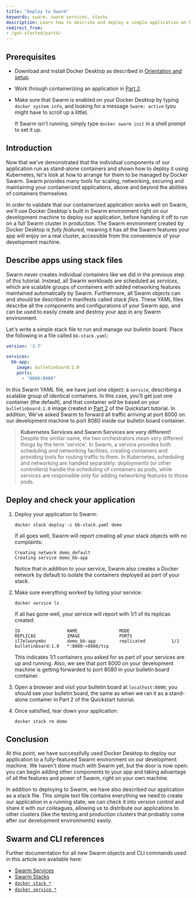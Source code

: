 ```yaml
---
title: "Deploy to Swarm"
keywords: swarm, swarm services, stacks
description: Learn how to describe and deploy a simple application on Docker Swarm.
redirect_from:
- /get-started/part4/
---
```


## Prerequisites

- Download and install Docker Desktop as described in [Orientation and setup](index.md).
- Work through containerizing an application in [Part 2](part2.md).
- Make sure that Swarm is enabled on your Docker Desktop by typing `docker system info`, and looking for a message `Swarm: active` (you might have to scroll up a little).

  If Swarm isn't running, simply type `docker swarm init` in a shell prompt to set it up.

## Introduction

Now that we've demonstrated that the individual components of our application run as stand-alone containers and shown how to deploy it using Kubernetes, let's look at how to arrange for them to be managed by Docker Swarm. Swarm provides many tools for scaling, networking, securing and maintaining your containerized applications, above and beyond the abilities of containers themselves.

In order to validate that our containerized application works well on Swarm, we'll use Docker Desktop's built in Swarm environment right on our development machine to deploy our application, before handing it off to run on a full Swarm cluster in production. The Swarm environment created by Docker Desktop is _fully featured_, meaning it has all the Swarm features your app will enjoy on a real cluster, accessible from the convenience of your development machine.

## Describe apps using stack files

Swarm never creates individual containers like we did in the previous step of this tutorial. Instead, all Swarm workloads are scheduled as _services_, which are scalable groups of containers with added networking features maintained automatically by Swarm. Furthermore, all Swarm objects can and should be described in manifests called _stack files_. These YAML files describe all the components and configurations of your Swarm app, and can be used to easily create and destroy your app in any Swarm environment.

Let's write a simple stack file to run and manage our bulletin board. Place the following in a file called `bb-stack.yaml`:

```yaml
version: '3.7'

services:
  bb-app:
    image: bulletinboard:1.0
    ports:
      - "8000:8080"
```

In this Swarm YAML file, we have just one object: a `service`, describing a scalable group of identical containers. In this case, you'll get just one container (the default), and that container will be based on your `bulletinboard:1.0` image created in [Part 2](part2.md) of the Quickstart tutorial. In addition, We've asked Swarm to forward all traffic arriving at port 8000 on our development machine to port 8080 inside our bulletin board container.

> **Kubernetes Services and Swarm Services are very different!** Despite the similar name, the two orchestrators mean very different things by the term 'service'. In Swarm, a service provides both scheduling _and_ networking facilities, creating containers and providing tools for routing traffic to them. In Kubernetes, scheduling and networking are handled separately: _deployments_ (or other controllers) handle the scheduling of containers as pods, while _services_ are responsible only for adding networking features to those pods.

## Deploy and check your application

1.  Deploy your application to Swarm:

    ```shell
    docker stack deploy -c bb-stack.yaml demo
    ```

    If all goes well, Swarm will report creating all your stack objects with no complaints:

    ```shell
    Creating network demo_default
    Creating service demo_bb-app
    ```

    Notice that in addition to your service, Swarm also creates a Docker network by default to isolate the containers deployed as part of your stack.

2.  Make sure everything worked by listing your service:

    ```shell
    docker service ls
    ```

    If all has gone well, your service will report with 1/1 of its replicas created:

    ```shell
    ID                  NAME                MODE                REPLICAS            IMAGE               PORTS
    il7elwunymbs        demo_bb-app         replicated          1/1                 bulletinboard:1.0   *:8000->8080/tcp
    ```

    This indicates 1/1 containers you asked for as part of your services are up and running. Also, we see that port 8000 on your development machine is getting forwarded to port 8080 in your bulletin board container.

3.  Open a browser and visit your bulletin board at `localhost:8000`; you should see your bulletin board, the same as when we ran it as a stand-alone container in Part 2 of the Quickstart tutorial.

4.  Once satisfied, tear down your application:

    ```shell
    docker stack rm demo
    ```

## Conclusion

At this point, we have successfully used Docker Desktop to deploy our application to a fully-featured Swarm environment on our development machine. We haven't done much with Swarm yet, but the door is now open: you can begin adding other components to your app and taking advantage of all the features and power of Swarm, right on your own machine.

In addition to deploying to Swarm, we have also described our application as a stack file. This simple text file contains everything we need to create our application in a running state; we can check it into version control and share it with our colleagues, allowing us to distribute our applications to other clusters (like the testing and production clusters that probably come after our development environments) easily.

## Swarm and CLI references

Further documentation for all new Swarm objects and CLI commands used in this article are available here:

 - [Swarm Services](https://docs.docker.com/engine/swarm/how-swarm-mode-works/services/)
 - [Swarm Stacks](https://docs.docker.com/engine/swarm/stack-deploy/)
 - [`docker stack *`](https://docs.docker.com/engine/reference/commandline/stack/)
 - [`docker service *`](https://docs.docker.com/engine/reference/commandline/service/)
